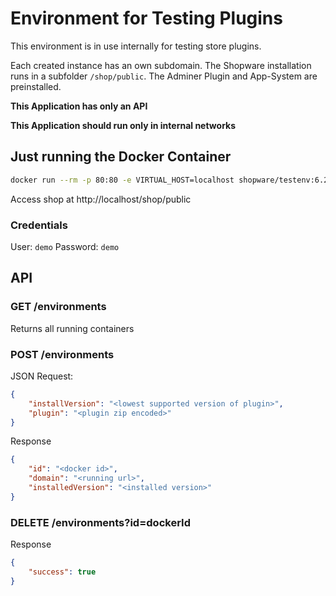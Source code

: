 # Environment for Testing Plugins

This environment is in use internally for testing store plugins.

Each created instance has an own subdomain. The Shopware installation runs in a subfolder `/shop/public`.
The Adminer Plugin and App-System are preinstalled.

**This Application has only an API**

**This Application should run only in internal networks**

## Just running the Docker Container

```bash
docker run --rm -p 80:80 -e VIRTUAL_HOST=localhost shopware/testenv:6.2
```

Access shop at http://localhost/shop/public

### Credentials

User: `demo`
Password: `demo`

## API

### GET /environments

Returns all running containers


### POST /environments

JSON Request:

```json
{
    "installVersion": "<lowest supported version of plugin>",
    "plugin": "<plugin zip encoded>"
}
```

Response

```json
{
    "id": "<docker id>",
    "domain": "<running url>",
    "installedVersion": "<installed version>"
}
```

### DELETE /environments?id=dockerId

Response

```json
{
    "success": true
}
```
